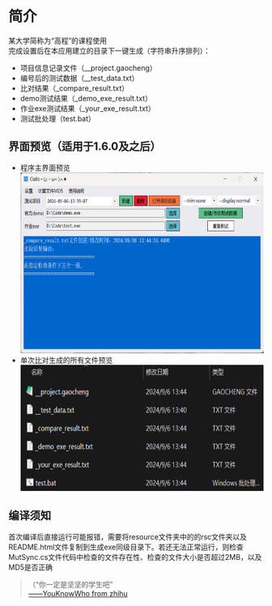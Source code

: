 # 简介  
某大学简称为“高程”的课程使用  
完成设置后在本应用建立的目录下一键生成（字符串升序排列）：  
* 项目信息记录文件（__project.gaocheng）  
* 编号后的测试数据（__test_data.txt）  
* 比对结果（_compare_result.txt）  
* demo测试结果（_demo_exe_result.txt）  
* 作业exe测试结果（_your_exe_result.txt）  
* 测试批处理（test.bat）  

## 界面预览（适用于1.6.0及之后）  
<ul>
  <li>程序主界面预览<br>
    <img alt="主界面预览图片" src="./img/MainInterface.png" width="640px" height="357px"></li>
  <li>单次比对生成的所有文件预览<br>
    <img alt="单个项目生成文件预览" src="./img/ProjectFiles.png" width="640px" height="249px"></li>
</ul>

## 编译须知  
首次编译后直接运行可能报错，需要将resource文件夹中的的rsc文件夹以及README.html文件复制到生成exe同级目录下。若还无法正常运行，则检查MutSync.cs文件代码中检查的文件存在性、检查的文件大小是否超过2MB，以及MD5是否正确

<blockquote>（“你一定是坚坚的学生吧”<br>
<a href="https://www.zhihu.com/question/554569818/answer/2683685957" target="_blank">——YouKnowWho from zhihu</a>
</blockquote>